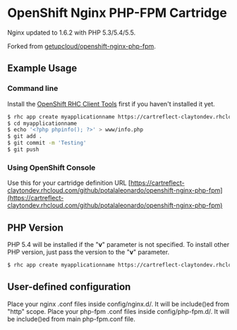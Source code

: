 # OpenShift Nginx PHP-FPM Cartridge

Nginx updated to 1.6.2 with PHP 5.3/5.4/5.5.

Forked from [getupcloud/openshift-nginx-php-fpm](https://github.com/getupcloud/openshift-nginx-php-fpm).

## Example Usage

### Command line
Install the [OpenShift RHC Client Tools](https://www.openshift.com/developers/rhc-client-tools-install) first if you haven't installed it yet.
```bash
$ rhc app create myapplicationname https://cartreflect-claytondev.rhcloud.com/github/potalaleonardo/openshift-nginx-php-fpm
$ cd myapplicationname
$ echo '<?php phpinfo(); ?>' > www/info.php
$ git add .
$ git commit -m 'Testing'
$ git push
```

### Using OpenShift Console
Use this for your cartridge definition URL [https://cartreflect-claytondev.rhcloud.com/github/potalaleonardo/openshift-nginx-php-fpm](https://cartreflect-claytondev.rhcloud.com/github/potalaleonardo/openshift-nginx-php-fpm)

## PHP Version

PHP 5.4 will be installed if the "**v**" parameter is not specified. To install other PHP version, just pass the version to the "**v**" parameter.

```bash
$ rhc app create myapplicationname https://cartreflect-claytondev.rhcloud.com/github/potalaleonardo/openshift-nginx-php-fpm?v=5.3
```

## User-defined configuration

Place your nginx .conf files inside config/nginx.d/. It will be include()ed from "http" scope.
Place your php-fpm .conf files inside config/php-fpm.d/. It will be include()ed from main php-fpm.conf file.